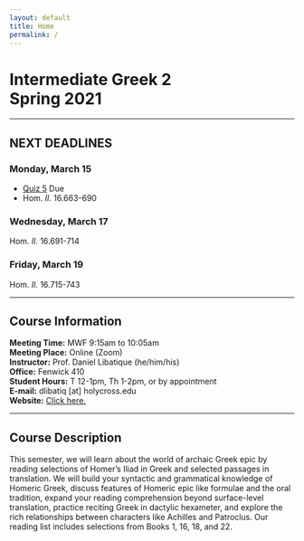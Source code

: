 ```yaml
---
layout: default
title: Home
permalink: /
---
```


# Intermediate Greek 2<br>Spring 2021

***

## NEXT DEADLINES

### Monday, March 15
* [Quiz 5](https://hc.instructure.com/courses/2941/assignments/31065) Due
* Hom. *Il.* 16.663-690

### Wednesday, March 17
Hom. *Il.* 16.691-714

### Friday, March 19
Hom. *Il.* 16.715-743

***

## Course Information

**Meeting Time:** MWF 9:15am to 10:05am  
**Meeting Place:**  Online (Zoom)  
**Instructor:** Prof. Daniel Libatique (he/him/his)  
**Office:** Fenwick 410  
**Student Hours:** T 12-1pm, Th 1-2pm, or by appointment  
**E-mail:** dlibatiq [at] holycross.edu  
**Website:** [Click here.](https://libatique.info)

***

## Course Description

This semester, we will learn about the world of archaic Greek epic by reading selections of Homer’s Iliad in Greek and selected passages in translation. We will build your syntactic and grammatical knowledge of Homeric Greek, discuss features of Homeric epic like formulae and the oral tradition, expand your reading comprehension beyond surface-level translation, practice reciting Greek in dactylic hexameter, and explore the rich relationships between characters like Achilles and Patroclus. Our reading list includes selections from Books 1, 16, 18, and 22.
